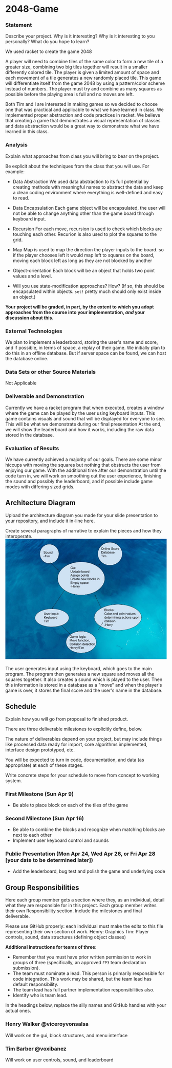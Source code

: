 # 2048-Game


### Statement
Describe your project. Why is it interesting? Why is it interesting to you personally? What do you hope to learn? 

We used racket to create the game 2048

A player will need to combine tiles of the same color to form a new tile of a greater size, combining two big tiles together will result in a smaller differently colored tile.
The player is given a limited amount of space and each movement of a tile generates a new randomly placed tile. This game will differentiate itself from the game 2048 by using a pattern/color scheme instead of numbers.
The player must try and combine as many squares as possible before the playing area is full and no moves are left.

Both Tim and I are interested in making games so we decided to choose one that was practical and applicable to what we have learned in class. We implemented proper abstraction and code practices in racket. We believe that creating a game that demonstrates a visual representation of classes and data abstraction would be a great way to demonstrate what we have learned in this class.

### Analysis
Explain what approaches from class you will bring to bear on the project.

Be explicit about the techniques from the class that you will use. For example:

- Data Abstraction
We used data abstraction to its full potential by creating methods with meaningful names to abstract the data and keep a clean coding environment where everything is well-defined and easy to read.

- Data Encapsulation
Each game object will be encapsulated, the user will not be able to change anything other than the game board through keyboard input.

- Recursion
For each move, recursion is used to check which blocks are touching each other. Recurion is also used to plot the squares to the grid. 

- Map
Map is used to map the direction the player inputs to the board. so if the player chooses left it would map left to squares on the board, moving each block left as long as they are not blocked by another
- Object-orientation
Each block will be an object that holds two point values and a level.

- Will you use state-modification approaches? How? (If so, this should be encapsulated within objects. `set!` pretty much should only exist inside an object.)


**Your project will be graded, in part, by the extent to which you adopt approaches from the course into your implementation, _and_ your discussion about this.**

### External Technologies
We plan to implement a leaderboard, storing the user's name and score, and if possible, in terms of space, a replay of their game. We initially plan to do this in an offline database. But if server space can be found, we can host the database online.

### Data Sets or other Source Materials
Not Applicable

### Deliverable and Demonstration
Currently we have a racket program that when executed, creates a window where the game can be played by the user using keyboard inputs. This game contains visuals and sound that will be displayed for everyone to see. This will be what we demonstrate during our final presentation
At the end, we will show the leaderboard and how it works, including the raw data stored in the database.

### Evaluation of Results
We have currently achieved a majority of our goals. There are some minor hiccups with moving the squares but nothing that obstructs the user from enjoying our game. With the additional time after our demonstration until the code turn in, we will work on smoothing out the user experience, finishing the sound and possibly the leaderboard, and if possible include game modes with differing sized grids.

## Architecture Diagram
Upload the architecture diagram you made for your slide presentation to your repository, and include it in-line here.

Create several paragraphs of narrative to explain the pieces and how they interoperate.
![image](/Architecture.jpg?raw=true "Diagram")

The user generates input using the keyboard, which goes to the main program. The program then generates a new square and moves all the squares together. It also creates a sound which is played to the user. Then this information is stored in a database as a "move" and when the player's game is over, it stores the final score and the user's name in the database.
## Schedule
Explain how you will go from proposal to finished product. 

There are three deliverable milestones to explicitly define, below.

The nature of deliverables depend on your project, but may include things like processed data ready for import, core algorithms implemented, interface design prototyped, etc. 

You will be expected to turn in code, documentation, and data (as appropriate) at each of these stages.

Write concrete steps for your schedule to move from concept to working system. 

### First Milestone (Sun Apr 9)
- Be able to place block on each of the tiles of the game 

### Second Milestone (Sun Apr 16)
- Be able to combine the blocks and recognize when matching blocks are next to each other 
- Implement user keyboard control and sounds

### Public Presentation (Mon Apr 24, Wed Apr 26, or Fri Apr 28 [your date to be determined later])
- Add the leaderboard, bug test and polish the game and underlying code

## Group Responsibilities
Here each group member gets a section where they, as an individual, detail what they are responsible for in this project. Each group member writes their own Responsibility section. Include the milestones and final deliverable.

Please use GitHub properly: each individual must make the edits to this file representing their own section of work.
Henry: Graphics
Tim: Player controls, sound, data structures (defining object classes)

**Additional instructions for teams of three:** 
* Remember that you must have prior written permission to work in groups of three (specifically, an approved `FP3` team declaration submission).
* The team must nominate a lead. This person is primarily responsible for code integration. This work may be shared, but the team lead has default responsibility.
* The team lead has full partner implementation responsibilities also.
* Identify who is team lead.

In the headings below, replace the silly names and GitHub handles with your actual ones.

### Henry Walker @viceroyvonsalsa
Will work on the gui, block structures, and menu interface

### Tim Barber @voxibanez
Will work on user controls, sound, and leaderboard
